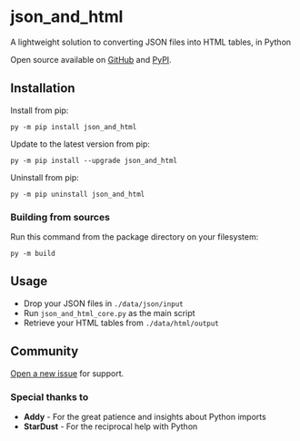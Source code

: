 # json_and_html

A lightweight solution to converting JSON files into HTML tables, in Python

Open source available on [GitHub](https://github.com/Whoeza/json_and_html) and
[PyPI](https://pypi.org/project/json_and_html/).

## Installation

Install from pip:

`py -m pip install json_and_html`

Update to the latest version from pip:

`py -m pip install --upgrade json_and_html`

Uninstall from pip:

`py -m pip uninstall json_and_html`

### Building from sources

Run this command from the package directory on your filesystem:

`py -m build`

## Usage

* Drop your JSON files in `./data/json/input`
* Run `json_and_html_core.py` as the main script
* Retrieve your HTML tables from `./data/html/output`

## Community

[Open a new issue](https://github.com/Whoeza/json_and_html/issues) for
support.

### Special thanks to

- **Addy** - For the great patience and insights about Python imports
- **StarDust** - For the reciprocal help with Python
